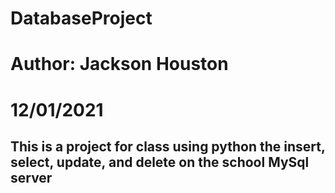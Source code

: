 # DatabaseProject

# Author: Jackson Houston

# 12/01/2021

## This is a project for class using python the insert, select, update, and delete on the school MySql server